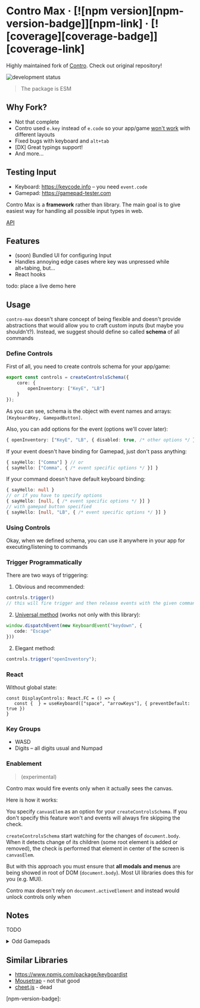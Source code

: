 # Contro Max &middot; [![npm version][npm-version-badge]][npm-link] &middot; [![coverage][coverage-badge]][coverage-link]

Highly maintained fork of [Contro](https://github.com/shroudedcode/contro). Check out original repository!

![development status](https://img.shields.io/badge/status-in%20development-orange.svg)

> The package is ESM

## Why Fork?

- Not that complete
- Contro used `e.key` instead of `e.code` so your app/game [won't work](https://javascript.info/keyboard-events#event-code-and-event-key) with different layouts
- Fixed bugs with keyboard and `alt+tab`
- [DX] Great typings support!
- And more...

## Testing Input

<!-- TODO its obsolete, remove it -->
- Keyboard: <https://keycode.info> – you need `event.code`
- Gamepad: <https://gamepad-tester.com>
<!-- - These plus mobile (touch): TODO PLACE LIVE DEMO -->

Contro Max is a **framework** rather than library. The main goal is to give easiest way for handling all possible input types in web.

[API](https://paka.dev/npm/contro-max)

## Features

<!-- - Great Mobile support -->
<!-- - (optional) Control PS4 controller lighthouse -->
- (soon) Bundled UI for configuring Input
- Handles annoying edge cases where key was unpressed while alt+tabing, but...
- React hooks

todo: place a live demo here

## Usage

<!-- TODO rethink -->
`contro-max` doesn't share concept of being flexible and doesn't provide abstractions that would allow you to craft custom inputs (but maybe you shouldn't?). Instead, we suggest should define so called **schema** of all commands

### Define Controls

First of all, you need to create controls schema for your app/game:

```ts
export const controls = createControlsSchema({
    core: {
        openInventory: ["KeyE", "LB"]
    }
});
```

As you can see, schema is the object with event names and arrays: `[KeyboardKey, GamepadButton]`.

Also, you can add options for the event (options we'll cover later):

```ts
{ openInventory: ["KeyE", "LB", { disabled: true, /* other options */ }] }
```

If your event doesn't have binding for Gamepad, just don't pass anything:

```ts
{ sayHello: ["Comma"] } // or
{ sayHello: ["Comma", { /* event specific options */ }] }
```

If your command doesn't have default keyboard binding:

```ts
{ sayHello: null }
// or if you have to specify options
{ sayHello: [null, { /* event specific options */ }] }
// with gamepad button specified
{ sayHello: [null, "LB", { /* event specific options */ }] }
```

### Using Controls

Okay, when we defined schema, you can use it anywhere in your app for executing/listening to commands

### Trigger Programmatically

There are two ways of triggering:

1. Obvious and recommended:

```ts
controls.trigger()
// this will fire trigger and then release events with the given command
```

2. [Universal method](javascript.info/dispatch-events) (works not only with this library):

```ts
window.dispatchEvent(new KeyboardEvent("keydown", {
   code: "Escape"
}))
```

2. Elegant method:

```ts
controls.trigger("openInventory");
```

### React

Without global state:

```tsx
const DisplayControls: React.FC = () => {
   const {  } = useKeyboard(["space", "arrowKeys"], { preventDefault: true })
}
```

### Key Groups

- WASD
- Digits – all digits usual and Numpad

### Enablement

> (experimental)

Contro max would fire events only when it actually sees the canvas.

Here is how it works:

You specify `canvasElem` as an option for your `createControlsSchema`.
If you don't specify this feature won't and events will always fire skipping the check.

`createControlsSchema` start watching for the changes of `document.body`. When it detects change of its children (some root element is added or removed), the check is performed that element in center of the screen is `canvasElem`.

But with this approach you must ensure that **all modals and menus** are being showed in root of DOM (`document.body`). Most UI libraries does this for you (e.g. MUI).

Contro max doesn't rely on `document.activeElement` and instead would unlock controls only when

## Notes

TODO

<details>
<summary>Odd Gamepads</summary>

Gamepads like this the most probably won't work at all. (use tester above)
But if you're under Windows and OS sees gamepad as gamepad (not keyboard) or can remap buttons using [TocaEdit](https://www.x360ce.com/) in pair with vJoy, but it's quite not easy to do so I'll post instructions later here.
</details>

## Similar Libraries

- <https://www.npmjs.com/package/keyboardist>
- [Mousetrap](npmjs.com/mousetrap) - not that good
- [cheet.js](npmjs.com/cheet.js) - dead

[npm-version-badge]:
